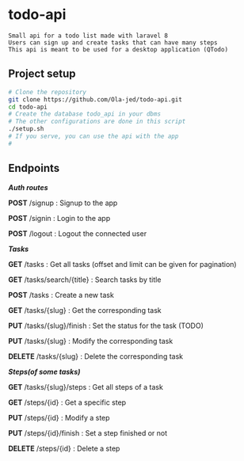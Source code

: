 # todo-api
    Small api for a todo list made with laravel 8
    Users can sign up and create tasks that can have many steps
    This api is meant to be used for a desktop application (QTodo)

## Project setup
```bash
# Clone the repository
git clone https://github.com/Ola-jed/todo-api.git
cd todo-api
# Create the database todo_api in your dbms
# The other configurations are done in this script
./setup.sh
# If you serve, you can use the api with the app
# 
```

## Endpoints

_**Auth routes**_

__POST__ /signup : Signup to the app

__POST__ /signin : Login to the app

__POST__ /logout : Logout the connected user

_**Tasks**_

__GET__ /tasks : Get all tasks (offset and limit can be given for pagination)

__GET__ /tasks/search/{title} : Search tasks by title

__POST__ /tasks : Create a new task

__GET__ /tasks/{slug} : Get the corresponding task

__PUT__ /tasks/{slug}/finish : Set the status for the task (TODO)

__PUT__ /tasks/{slug} : Modify the corresponding task

__DELETE__ /tasks/{slug} : Delete the corresponding task

_**Steps(of some tasks)**_

__GET__ /tasks/{slug}/steps : Get all steps of a task

__GET__ /steps/{id} : Get a specific step

__PUT__ /steps/{id} : Modify a step

__PUT__ /steps/{id}/finish : Set a step finished or not

__DELETE__ /steps/{id} : Delete a step 


